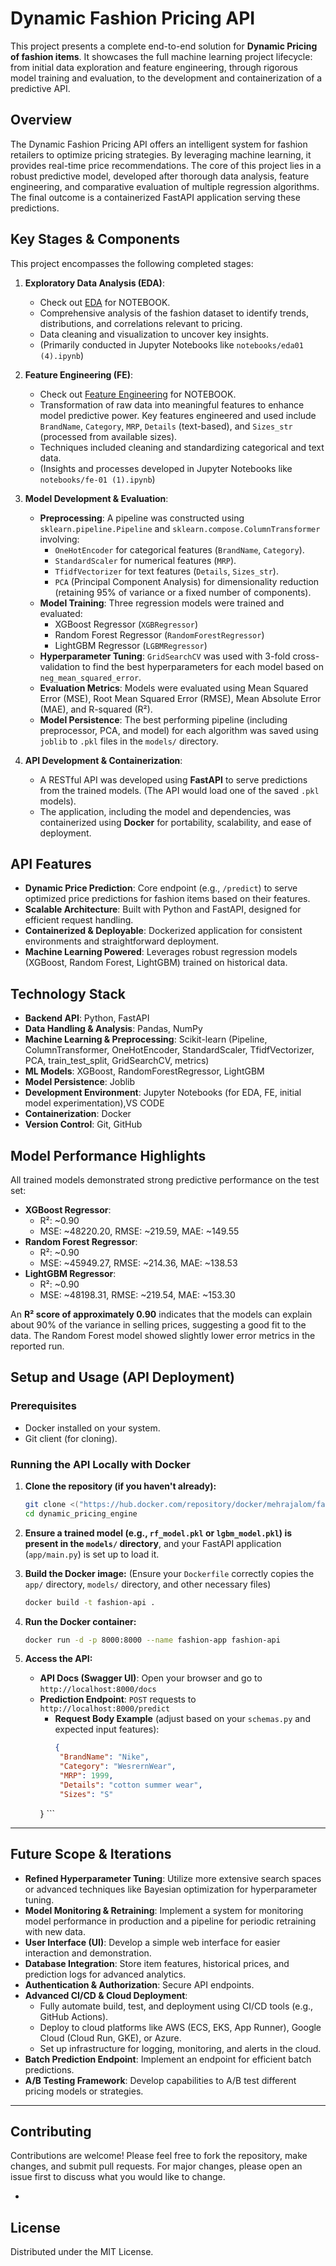 # Dynamic Fashion Pricing API 

This project presents a complete end-to-end solution for **Dynamic Pricing of fashion items**. It showcases the full machine learning project lifecycle: from initial data exploration and feature engineering, through rigorous model training and evaluation, to the development and containerization of a predictive API.

##  Overview

The Dynamic Fashion Pricing API offers an intelligent system for fashion retailers to optimize pricing strategies. By leveraging machine learning, it provides real-time price recommendations. The core of this project lies in a robust predictive model, developed after thorough data analysis, feature engineering, and comparative evaluation of multiple regression algorithms. The final outcome is a containerized FastAPI application serving these predictions.


## Key Stages & Components

This project encompasses the following completed stages:

1.  **Exploratory Data Analysis (EDA)**:
    * Check out [EDA](https://www.kaggle.com/code/mehrajalomtapadar/eda01) for NOTEBOOK.
    * Comprehensive analysis of the fashion dataset to identify trends, distributions, and correlations relevant to pricing.
    * Data cleaning and visualization to uncover key insights.
    * (Primarily conducted in Jupyter Notebooks like `notebooks/eda01 (4).ipynb`)

2.  **Feature Engineering (FE)**:
    * Check out [Feature Engineering](https://www.kaggle.com/code/mehrajalomtapadar/fe-01) for NOTEBOOK.
    * Transformation of raw data into meaningful features to enhance model predictive power. Key features engineered and used include `BrandName`, `Category`, `MRP`, `Details` (text-based), and `Sizes_str` (processed from available sizes).
    * Techniques included cleaning and standardizing categorical and text data.
    * (Insights and processes developed in Jupyter Notebooks like `notebooks/fe-01 (1).ipynb`)

3.  **Model Development & Evaluation**:
    * **Preprocessing**: A pipeline was constructed using `sklearn.pipeline.Pipeline` and `sklearn.compose.ColumnTransformer` involving:
        * `OneHotEncoder` for categorical features (`BrandName`, `Category`).
        * `StandardScaler` for numerical features (`MRP`).
        * `TfidfVectorizer` for text features (`Details`, `Sizes_str`).
        * `PCA` (Principal Component Analysis) for dimensionality reduction (retaining 95% of variance or a fixed number of components).
    * **Model Training**: Three regression models were trained and evaluated:
        * XGBoost Regressor (`XGBRegressor`)
        * Random Forest Regressor (`RandomForestRegressor`)
        * LightGBM Regressor (`LGBMRegressor`)
    * **Hyperparameter Tuning**: `GridSearchCV` was used with 3-fold cross-validation to find the best hyperparameters for each model based on `neg_mean_squared_error`.
    * **Evaluation Metrics**: Models were evaluated using Mean Squared Error (MSE), Root Mean Squared Error (RMSE), Mean Absolute Error (MAE), and R-squared (R²).
    * **Model Persistence**: The best performing pipeline (including preprocessor, PCA, and model) for each algorithm was saved using `joblib` to `.pkl` files in the `models/` directory.

4.  **API Development & Containerization**:
    * A RESTful API was developed using **FastAPI** to serve predictions from the trained models. (The API would load one of the saved `.pkl` models).
    * The application, including the model and dependencies, was containerized using **Docker** for portability, scalability, and ease of deployment.


## API Features

* **Dynamic Price Prediction**: Core endpoint (e.g., `/predict`) to serve optimized price predictions for fashion items based on their features.
* **Scalable Architecture**: Built with Python and FastAPI, designed for efficient request handling.
* **Containerized & Deployable**: Dockerized application for consistent environments and straightforward deployment.
* **Machine Learning Powered**: Leverages robust regression models (XGBoost, Random Forest, LightGBM) trained on historical data.


## Technology Stack

* **Backend API**: Python, FastAPI
* **Data Handling & Analysis**: Pandas, NumPy
* **Machine Learning & Preprocessing**: Scikit-learn (Pipeline, ColumnTransformer, OneHotEncoder, StandardScaler, TfidfVectorizer, PCA, train_test_split, GridSearchCV, metrics)
* **ML Models**: XGBoost, RandomForestRegressor, LightGBM
* **Model Persistence**: Joblib
* **Development Environment**: Jupyter Notebooks (for EDA, FE, initial model experimentation),VS CODE
* **Containerization**: Docker
* **Version Control**: Git, GitHub


##  Model Performance Highlights

All trained models demonstrated strong predictive performance on the test set:

* **XGBoost Regressor**:
    * R²: ~0.90
    * MSE: ~48220.20, RMSE: ~219.59, MAE: ~149.55
* **Random Forest Regressor**:
    * R²: ~0.90
    * MSE: ~45949.27, RMSE: ~214.36, MAE: ~138.53
* **LightGBM Regressor**:
    * R²: ~0.90
    * MSE: ~48198.31, RMSE: ~219.54, MAE: ~153.30

An **R² score of approximately 0.90** indicates that the models can explain about 90% of the variance in selling prices, suggesting a good fit to the data. The Random Forest model showed slightly lower error metrics in the reported run.


##  Setup and Usage (API Deployment)

### Prerequisites

* Docker installed on your system.
* Git client (for cloning).

### Running the API Locally with Docker

1.  **Clone the repository (if you haven't already):**
    ```bash
    git clone <("https://hub.docker.com/repository/docker/mehrajalom/fashion-api/general")>
    cd dynamic_pricing_engine
    ```

2.  **Ensure a trained model (e.g., `rf_model.pkl` or `lgbm_model.pkl`) is present in the `models/` directory**, and your FastAPI application (`app/main.py`) is set up to load it.

3.  **Build the Docker image:**
    (Ensure your `Dockerfile` correctly copies the `app/` directory, `models/` directory, and other necessary files)
    ```bash
    docker build -t fashion-api .
    ```

4.  **Run the Docker container:**
    ```bash
    docker run -d -p 8000:8000 --name fashion-app fashion-api
    ```

5.  **Access the API:**
    * **API Docs (Swagger UI)**: Open your browser and go to `http://localhost:8000/docs`
    * **Prediction Endpoint**: `POST` requests to `http://localhost:8000/predict`
        * **Request Body Example** (adjust based on your `schemas.py` and expected input features):
            ```json
          {
             "BrandName": "Nike",
             "Category": "WesrernWear",
             "MRP": 1999,
             "Details": "cotton summer wear",
             "Sizes": "S"
         }
            ```

---
##  Future Scope & Iterations

* **Refined Hyperparameter Tuning**: Utilize more extensive search spaces or advanced techniques like Bayesian optimization for hyperparameter tuning.
* **Model Monitoring & Retraining**: Implement a system for monitoring model performance in production and a pipeline for periodic retraining with new data.
* **User Interface (UI)**: Develop a simple web interface for easier interaction and demonstration.
* **Database Integration**: Store item features, historical prices, and prediction logs for advanced analytics.
* **Authentication & Authorization**: Secure API endpoints.
* **Advanced CI/CD & Cloud Deployment**:
    * Fully automate build, test, and deployment using CI/CD tools (e.g., GitHub Actions).
    * Deploy to cloud platforms like AWS (ECS, EKS, App Runner), Google Cloud (Cloud Run, GKE), or Azure.
    * Set up infrastructure for logging, monitoring, and alerts in the cloud.
* **Batch Prediction Endpoint**: Implement an endpoint for efficient batch predictions.
* **A/B Testing Framework**: Develop capabilities to A/B test different pricing models or strategies.

---
## Contributing

Contributions are welcome! Please feel free to fork the repository, make changes, and submit pull requests. For major changes, please open an issue first to discuss what you would like to change.

-
## License

Distributed under the MIT License.






